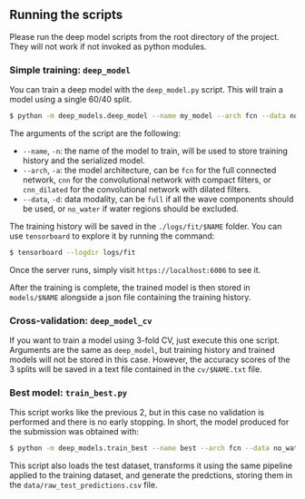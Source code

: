 ## Running the scripts
Please run the deep model scripts from the root directory of the project. They
will not work if not invoked as python modules.

### Simple training: `deep_model`
You can train a deep model with the `deep_model.py` script. This will train
a model using a single 60/40 split.

```bash
$ python -m deep_models.deep_model --name my_model --arch fcn --data no_water
```

The arguments of the script are the following:

- `--name`, `-n`: the name of the model to train, will be used to store training
  history and the serialized model.
- `--arch`, `-a`: the model architecture, can be `fcn` for the full connected
  network, `cnn` for the convolutional network with compact filters, or
  `cnn_dilated` for the convolutional network with dilated filters.
- `--data`, `-d`: data modality, can be `full` if all the wave components should
  be used, or `no_water` if water regions should be excluded.

The training history will be saved in the `./logs/fit/$NAME` folder. You can
use `tensorboard` to explore it by running the command:

```bash
$ tensorboard --logdir logs/fit
```

Once the server runs, simply visit `https://localhost:6006` to see it.

After the training is complete, the trained model is then stored in
`models/$NAME` alongside a json file containing the training history.

### Cross-validation: `deep_model_cv`
If you want to train a model using 3-fold CV, just execute this one script.
Arguments are the same as `deep_model`, but training history and trained models
will not be stored in this case. However, the accuracy scores of the 3 splits
will be saved in a text file contained in the `cv/$NAME.txt` file.

### Best model: `train_best.py`
This script works like the previous 2, but in this case no validation is
performed and there is no early stopping. In short, the model produced for
the submission was obtained with:

```bash
$ python -m deep_models.train_best --name best --arch fcn --data no_water
```
This script also loads the test dataset, transforms it using the same pipeline
applied to the training dataset, and generate the predctions, storing them
in the `data/raw_test_predictions.csv` file.
